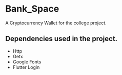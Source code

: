 # Bank_Space

A Cryptocurrency Wallet for the college project.

## Dependencies used in the project.
- Http
- Getx
- Google Fonts
- Flutter Login